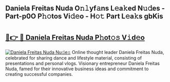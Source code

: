 ## Daniela Freitas Nuda O𝚗𝚕yf𝚊ns L𝚎a𝚔ed N𝚞𝚍es - Part-p0O P𝚑𝚘tos Vi𝚍𝚎o - H𝚘𝚝 Part L𝚎a𝚔s gbKis

# <h2><a href="http://kf8xhi.oniu.top/?m=Daniela+Freitas+Nuda">🔗👉 🔴 Daniela Freitas Nuda P𝚑ot𝚘𝚜 V𝚒d𝚎o</a></h2>

[![Daniela Freitas Nuda Nu𝚍e𝚜](https://i.imgur.com/0qMVB7G.gif)](http://kf8xhi.oniu.top/?m=Daniela+Freitas+Nuda)
Online thought leader Daniela Freitas Nuda, celebrated for sharing dance and lifestyle material, consisting of presentations and personal vlogs. Visionary entrepreneur Daniela Freitas Nuda, famed for their innovative business ideas and commitment to creating successful companies.  
